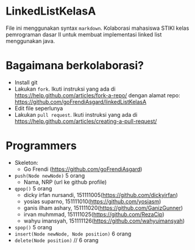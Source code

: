 # LinkedListKelasA

File ini menggunakan syntax `markdown`. Kolaborasi mahasiswa STIKI kelas pemrograman dasar II untuk membuat implementasi linked list menggunakan java.

# Bagaimana berkolaborasi?
* Install git
* Lakukan `fork`. Ikuti instruksi yang ada di https://help.github.com/articles/fork-a-repo/ dengan alamat repo: https://github.com/goFrendiAsgard/linkedListKelasA
* Edit file seperlunya
* Lakukan `pull request`. Ikuti instruksi yang ada di https://help.github.com/articles/creating-a-pull-request/

# Programmers
* Skeleton:
    - Go Frendi (https://github.com/goFrendiAsgard)
* `push(Node newNode)` 5 orang
    - Nama, NRP (url ke github profile)
* `qpop()` 5 orang
    - dicky irfan nursandi, 151111005(https://github.com/dickyirfan)
    - yosias suparno, 151111010(https://github.com/yosiasm)
    - ganis ilham ashary, 151111020(https://github.com/GanizGunner)
    - irvan muhmmad, 151111025(https://github.com/RezaCip)
    - wahyu imansyah, 151111126(https://github.com/wahyuimansyah)
* `spop()` 5 orang
* `insert(Node newNode, Node position)` 6 orang
* `delete(Node position)` // 6 orang
